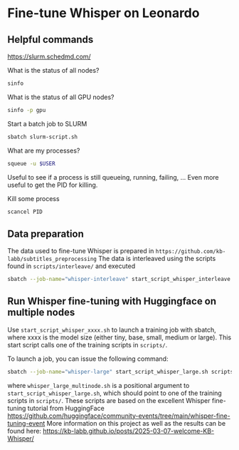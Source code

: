 # Fine-tune Whisper on Leonardo


## Helpful commands

<https://slurm.schedmd.com/>

What is the status of all nodes?

```bash
sinfo
```

What is the status of all GPU nodes?

```bash
sinfo -p gpu
```

Start a batch job to SLURM

```bash
sbatch slurm-script.sh
```

What are my processes?

```bash
squeue -u $USER
```

Useful to see if a process is still queueing, running, failing, ...
Even more useful to get the PID for killing.

Kill some process

```bash
scancel PID
```
## Data preparation

The data used to fine-tune Whisper is prepared in `https://github.com/kb-labb/subtitles_preprocessing`
The data is interleaved using the scripts found in  `scripts/interleave/` and executed 
```bash
sbatch --job-name="whisper-interleave" start_script_whisper_interleave.sh scripts/interleave/run_interleave_stage1.sh 
```
## Run Whisper fine-tuning with Huggingface on multiple nodes

Use `start_script_whisper_xxxx.sh` to launch a training job with sbatch, where xxxx is the model size (either tiny, base, small, medium or large). This start script calls one of the training scripts in `scripts/`.

To launch a job, you can issue the following command:

```bash
sbatch --job-name="whisper-large" start_script_whisper_large.sh scripts/whisper_large_multinode.sh 
```

where `whisper_large_multinode.sh` is a positional argument to `start_script_whisper_large.sh`, which should point to one of the training scripts in `scripts/`. 
These scripts are based on the excellent Whisper fine-tuning tutorial from HuggingFace <https://github.com/huggingface/community-events/tree/main/whisper-fine-tuning-event>
More information on this project as well as the results can be found here: 
<https://kb-labb.github.io/posts/2025-03-07-welcome-KB-Whisper/>
